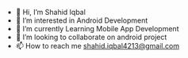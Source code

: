 - 👋 Hi, I’m Shahid Iqbal
- 👀 I’m interested in Android Development
- 🌱 I’m currently Learning Mobile App Development
- 💞️ I’m looking to collaborate on android project
- 📫 How to reach me shahid.iqbal4213@gmail.com

<!---
Shahidzbi4213/Shahidzbi4213 is a ✨ special ✨ repository because its `README.md` (this file) appears on your GitHub profile.
You can click the Preview link to take a look at your changes.
--->
